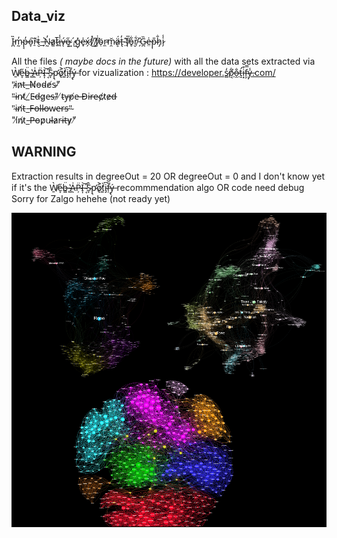 
## Data_viz

Ȉ̵̪m̴̰̓p̶͔̓o̵̞͠r̵̠̀t̴̮͗_̶̙͛N̴̰̓a̷͚͘t̴͍̅i̶̘̾v̶̨́e̴͙̋ ̷͍̓.̴̺́g̴̦̽e̶̟̍x̷̗́f̸̽͜ ̸͕̍f̸̮͗ö̴̜r̴̼̕m̷̯̆ä̷͎́t̶̢̓ ̴̤͊f̸͉̅o̵̥͋r̸̮͋ ̵̗̎G̴̪̏e̶̤͑p̴͎̎h̷̡̐i̷̗̾



All the files <em>( maybe docs in the future)</em> with all the data sets extracted via Ẁ̸̱e̵̞̋b̶͇̈ ̴̻̔A̵͗ͅP̴̦̈I̶͎͝ ̴͔̋S̴̞͛p̴̛͉ǫ̷͐t̸͚̀i̴̡͆f̵̦̄ý̶̢ for vizualization : https://developer.s̷̻̒p̸͔͋o̶̯̐t̵̛̝i̵͙͒f̴̧̿y̶̦̾.com/
<br>"̴i̷n̷t̶_̶N̸o̵d̴e̸s̴"̸
<br>"̶i̵n̴t̸_̸E̵d̶g̷e̵s̶"̷ ̸t̴y̶p̸e̵ ̶D̵i̵r̶e̴c̸t̷e̷d̶
<br>"̴i̴n̸t̵_̶F̵o̵l̵l̴o̶w̴e̵r̴s̵"̴
<br>"i̸n̸t̷_̶P̶o̵p̷u̴l̵a̷r̵i̵t̶y̷"̸
<br>

## <strong>WARNING</strong>

Extraction results in degreeOut = 20 OR degreeOut = 0 and I don't know yet if it's the Ẁ̸̱e̵̞̋b̶͇̈ ̴̻̔A̵͗ͅP̴̦̈I̶͎͝ ̴͔̋S̴̞͛p̴̛͉ǫ̷͐t̸͚̀i̴̡͆f̵̦̄ý̶̢  recommmendation algo OR code need debug
Sorry for Zalgo hehehe (not ready yet)

![prev](prev.png)

